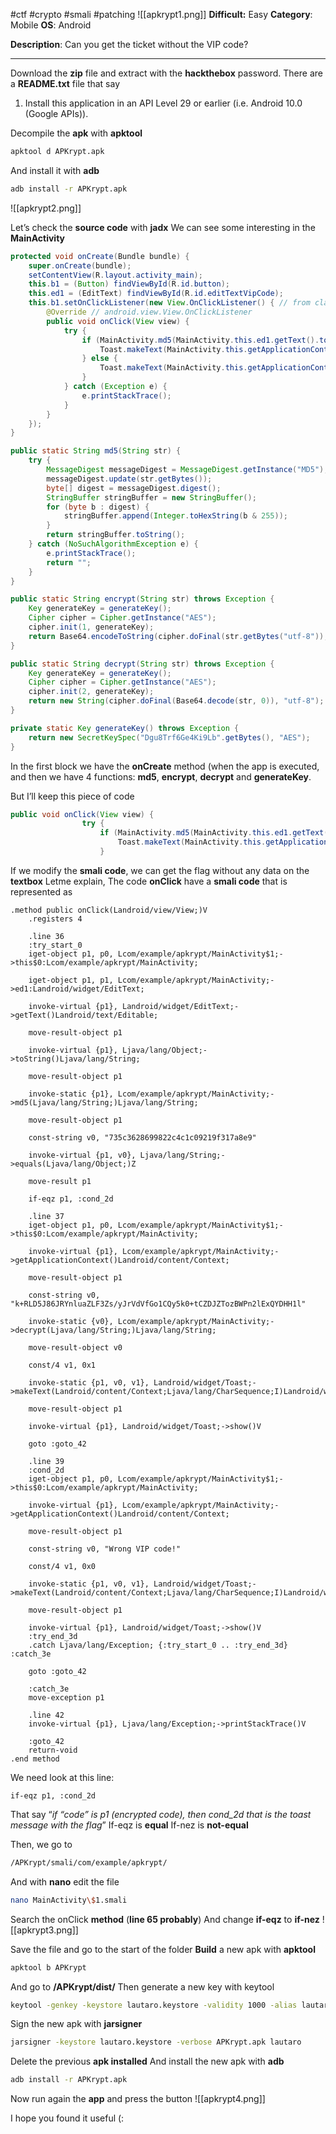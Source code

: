 #ctf #crypto #smali #patching 
![[apkrypt1.png]]
**Difficult:** Easy
**Category**: Mobile
**OS**: Android

**Description**: Can you get the ticket without the VIP code?

----

Download the **zip** file and extract with the **hackthebox** password.
There are a **README.txt** file that say
1. Install this application in an API Level 29 or earlier (i.e. Android 10.0 (Google APIs)).

Decompile the **apk** with **apktool**
```bash
apktool d APKrypt.apk
```

And install it with **adb**
```bash
adb install -r APKrypt.apk
```

![[apkrypt2.png]]

Let’s check the **source code** with **jadx**
We can see some interesting in the **MainActivity**
```java
protected void onCreate(Bundle bundle) {
    super.onCreate(bundle);
    setContentView(R.layout.activity_main);
    this.b1 = (Button) findViewById(R.id.button);
    this.ed1 = (EditText) findViewById(R.id.editTextVipCode);
    this.b1.setOnClickListener(new View.OnClickListener() { // from class: com.example.apkrypt.MainActivity.1
        @Override // android.view.View.OnClickListener
        public void onClick(View view) {
            try {
                if (MainActivity.md5(MainActivity.this.ed1.getText().toString()).equals("735c3628699822c4c1c09219f317a8e9")) {
                    Toast.makeText(MainActivity.this.getApplicationContext(), MainActivity.decrypt("k+RLD5J86JRYnluaZLF3Zs/yJrVdVfGo1CQy5k0+tCZDJZTozBWPn2lExQYDHH1l"), 1).show();
                } else {
                    Toast.makeText(MainActivity.this.getApplicationContext(), "Wrong VIP code!", 0).show();
                }
            } catch (Exception e) {
                e.printStackTrace();
            }
        }
    });
}
```

```java
public static String md5(String str) {
    try {
        MessageDigest messageDigest = MessageDigest.getInstance("MD5");
        messageDigest.update(str.getBytes());
        byte[] digest = messageDigest.digest();
        StringBuffer stringBuffer = new StringBuffer();
        for (byte b : digest) {
            stringBuffer.append(Integer.toHexString(b & 255));
        }
        return stringBuffer.toString();
    } catch (NoSuchAlgorithmException e) {
        e.printStackTrace();
        return "";
    }
}

public static String encrypt(String str) throws Exception {
    Key generateKey = generateKey();
    Cipher cipher = Cipher.getInstance("AES");
    cipher.init(1, generateKey);
    return Base64.encodeToString(cipher.doFinal(str.getBytes("utf-8")), 0);
}

public static String decrypt(String str) throws Exception {
    Key generateKey = generateKey();
    Cipher cipher = Cipher.getInstance("AES");
    cipher.init(2, generateKey);
    return new String(cipher.doFinal(Base64.decode(str, 0)), "utf-8");
}

private static Key generateKey() throws Exception {
    return new SecretKeySpec("Dgu8Trf6Ge4Ki9Lb".getBytes(), "AES");
}
```

In the first block we have the **onCreate** method (when the app is executed, and then we have 4 functions: **md5**, **encrypt**, **decrypt** and **generateKey**.

But I’ll keep this piece of code
```java
public void onClick(View view) {
                try {
                    if (MainActivity.md5(MainActivity.this.ed1.getText().toString()).equals("735c3628699822c4c1c09219f317a8e9")) {
                        Toast.makeText(MainActivity.this.getApplicationContext(), MainActivity.decrypt("k+RLD5J86JRYnluaZLF3Zs/yJrVdVfGo1CQy5k0+tCZDJZTozBWPn2lExQYDHH1l"), 1).show();
                    }
```


If we modify the **smali code**, we can get the flag without any data on the **textbox**
Letme explain,
The code **onClick** have a **smali code** that is represented as
```smali
.method public onClick(Landroid/view/View;)V
    .registers 4

    .line 36
    :try_start_0
    iget-object p1, p0, Lcom/example/apkrypt/MainActivity$1;->this$0:Lcom/example/apkrypt/MainActivity;

    iget-object p1, p1, Lcom/example/apkrypt/MainActivity;->ed1:Landroid/widget/EditText;

    invoke-virtual {p1}, Landroid/widget/EditText;->getText()Landroid/text/Editable;

    move-result-object p1

    invoke-virtual {p1}, Ljava/lang/Object;->toString()Ljava/lang/String;

    move-result-object p1

    invoke-static {p1}, Lcom/example/apkrypt/MainActivity;->md5(Ljava/lang/String;)Ljava/lang/String;

    move-result-object p1

    const-string v0, "735c3628699822c4c1c09219f317a8e9"

    invoke-virtual {p1, v0}, Ljava/lang/String;->equals(Ljava/lang/Object;)Z

    move-result p1

    if-eqz p1, :cond_2d

    .line 37
    iget-object p1, p0, Lcom/example/apkrypt/MainActivity$1;->this$0:Lcom/example/apkrypt/MainActivity;

    invoke-virtual {p1}, Lcom/example/apkrypt/MainActivity;->getApplicationContext()Landroid/content/Context;

    move-result-object p1

    const-string v0, "k+RLD5J86JRYnluaZLF3Zs/yJrVdVfGo1CQy5k0+tCZDJZTozBWPn2lExQYDHH1l"

    invoke-static {v0}, Lcom/example/apkrypt/MainActivity;->decrypt(Ljava/lang/String;)Ljava/lang/String;

    move-result-object v0

    const/4 v1, 0x1

    invoke-static {p1, v0, v1}, Landroid/widget/Toast;->makeText(Landroid/content/Context;Ljava/lang/CharSequence;I)Landroid/widget/Toast;

    move-result-object p1

    invoke-virtual {p1}, Landroid/widget/Toast;->show()V

    goto :goto_42

    .line 39
    :cond_2d
    iget-object p1, p0, Lcom/example/apkrypt/MainActivity$1;->this$0:Lcom/example/apkrypt/MainActivity;

    invoke-virtual {p1}, Lcom/example/apkrypt/MainActivity;->getApplicationContext()Landroid/content/Context;

    move-result-object p1

    const-string v0, "Wrong VIP code!"

    const/4 v1, 0x0

    invoke-static {p1, v0, v1}, Landroid/widget/Toast;->makeText(Landroid/content/Context;Ljava/lang/CharSequence;I)Landroid/widget/Toast;

    move-result-object p1

    invoke-virtual {p1}, Landroid/widget/Toast;->show()V
    :try_end_3d
    .catch Ljava/lang/Exception; {:try_start_0 .. :try_end_3d} :catch_3e

    goto :goto_42

    :catch_3e
    move-exception p1

    .line 42
    invoke-virtual {p1}, Ljava/lang/Exception;->printStackTrace()V

    :goto_42
    return-void
.end method
```

We need look at this line:
```smali
if-eqz p1, :cond_2d
```

That say
“_if “code” is p1 (encrypted code), then cond_2d that is the toast message with the flag_”
If-eqz is **equal**
If-nez is **not-equal**

Then, we go to
```bash
/APKrypt/smali/com/example/apkrypt/
```

And with **nano** edit the file
```bash
nano MainActivity\$1.smali
```

Search the onClick **method** (**line 65 probably**)
And change **if-eqz** to **if-nez**
![[apkrypt3.png]]

Save the file and go to the start of the folder
**Build** a new apk with **apktool**
```bash
apktool b APKrypt
```

And go to **/APKrypt/dist/**
Then generate a new key with keytool
```bash
keytool -genkey -keystore lautaro.keystore -validity 1000 -alias lautaro
```

Sign the new apk with **jarsigner**
```bash
jarsigner -keystore lautaro.keystore -verbose APKrypt.apk lautaro
```

Delete the previous **apk installed**
And install the new apk with **adb**
```bash
adb install -r APKrypt.apk
```

Now run again the **app** and press the button
![[apkrypt4.png]]

I hope you found it useful (: